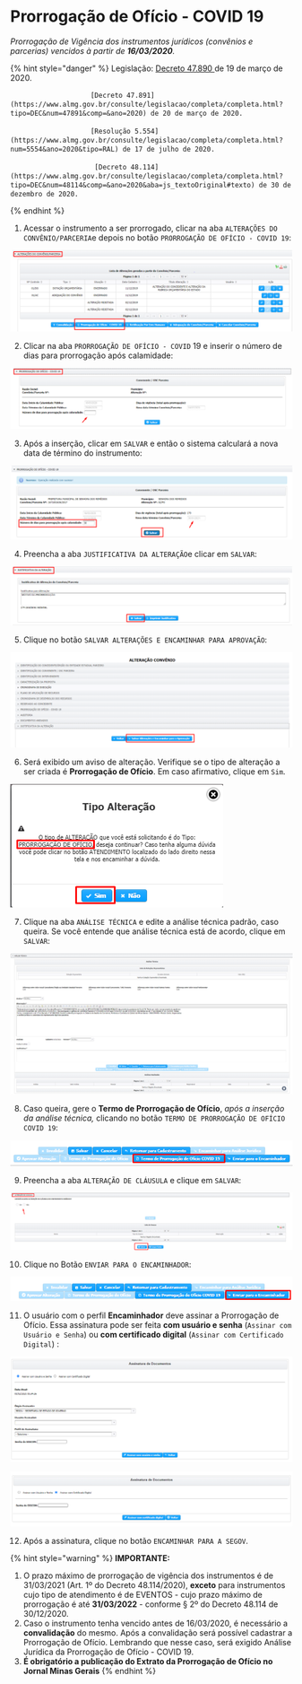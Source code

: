 # Prorrogação de Ofício - COVID 19

_Prorrogação de Vigência dos instrumentos jurídicos \(convênios e parcerias\) vencidos à partir de **16/03/2020**._

{% hint style="danger" %}
Legislação: [Decreto 47.890 ](https://www.almg.gov.br/consulte/legislacao/completa/completa.html?tipo=DEC&num=47890&comp=&ano=2020)de 19 de março de 2020.

                        [Decreto 47.891](https://www.almg.gov.br/consulte/legislacao/completa/completa.html?tipo=DEC&num=47891&comp=&ano=2020) de 20 de março de 2020.

                        [Resolução 5.554](https://www.almg.gov.br/consulte/legislacao/completa/completa.html?num=5554&ano=2020&tipo=RAL) de 17 de julho de 2020. 

                         [Decreto 48.114](https://www.almg.gov.br/consulte/legislacao/completa/completa.html?tipo=DEC&num=48114&comp=&ano=2020&aba=js_textoOriginal#texto) de 30 de dezembro de 2020.
{% endhint %}

1. Acessar o instrumento a ser prorrogado, clicar na aba `ALTERAÇÕES DO CONVÊNIO/PARCERIA`e depois no botão `PRORROGAÇÃO DE OFÍCIO - COVID 19`:

![](../../../.gitbook/assets/image%20%28358%29.png)

2. Clicar na aba `PRORROGAÇÃO DE OFÍCIO - COVID` 19  e inserir o número de dias para prorrogação após calamidade:

![](../../../.gitbook/assets/image%20%28343%29.png)

3. Após a inserção, clicar em `SALVAR` e então o sistema calculará a nova data de término do instrumento:

![](../../../.gitbook/assets/image%20%28353%29.png)

4. Preencha a aba `JUSTIFICATIVA DA ALTERAÇÃO`e clicar em `SALVAR`:

![](../../../.gitbook/assets/image%20%28359%29.png)

5. Clique no botão `SALVAR ALTERAÇÕES E ENCAMINHAR PARA APROVAÇÃO`:

![](../../../.gitbook/assets/image%20%28344%29.png)

6. Será exibido um aviso de alteração. Verifique se o tipo de alteração a ser criada é **Prorrogação de Ofício**. Em caso afirmativo, clique em `Sim`.

![](../../../.gitbook/assets/image%20%28360%29.png)

7. Clique na aba `ANÁLISE TÉCNICA` e edite a análise técnica padrão, caso queira. Se você entende que análise técnica está de acordo, clique em `SALVAR`:

![](../../../.gitbook/assets/image%20%28399%29.png)

8. Caso queira, gere o **Termo de Prorrogação de Ofício**, _após a inserção da análise técnica,_ clicando no botão `TERMO DE PRORROGAÇÃO DE OFÍCIO COVID 19`:

![](../../../.gitbook/assets/image%20%28348%29.png)

9. Preencha a aba `ALTERAÇÃO DE CLÁUSULA` e clique em `SALVAR`:

![](../../../.gitbook/assets/image%20%28349%29.png)

10. Clique no Botão `ENVIAR PARA O ENCAMINHADOR`:

![](../../../.gitbook/assets/image%20%28342%29.png)

11. O usuário com o perfil **Encaminhador** deve assinar a Prorrogação de Ofício. Essa assinatura pode ser feita **com usuário e senha** \(`Assinar com Usuário e Senha`\) ou **com certificado digital** \(`Assinar com Certificado Digital`\)  :

![Assinatura com Usu&#xE1;rio e Senha](../../../.gitbook/assets/image%20%28392%29.png)

![Assinatura com Certificado Digital](../../../.gitbook/assets/image%20%28395%29.png)

12. Após a assinatura, clique no botão `ENCAMINHAR PARA A SEGOV`.



{% hint style="warning" %}
**IMPORTANTE:**

1. O prazo máximo de prorrogação de vigência dos instrumentos é de 31/03/2021 \(Art. 1º do Decreto 48.114/2020\), **exceto** para instrumentos cujo tipo de atendimento é de EVENTOS - cujo prazo máximo de prorrogação é até **31/03/2022** - conforme §  2º do Decreto 48.114 de 30/12/2020.
2. Caso o instrumento tenha vencido antes de 16/03/2020, é necessário a **convalidação** do mesmo. Após a convalidação será possível cadastrar a Prorrogação de Ofício. Lembrando que nesse caso, será exigido Análise Jurídica da Prorrogação de Ofício - COVID 19.
3. **É obrigatório a publicação do Extrato da Prorrogação de Ofício no Jornal Minas Gerais**
{% endhint %}

